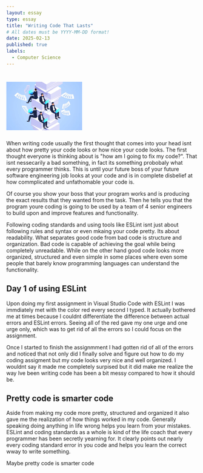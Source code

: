 ```yaml
---
layout: essay
type: essay
title: "Writing Code That Lasts"
# All dates must be YYYY-MM-DD format!
date: 2025-02-13
published: true
labels:
  - Computer Science
---
```


# <img width="200px" class="rounded float-start pe-4" src="../img/codingsstan.jpg">


When writing code usually the first thought that comes into your head isnt about how pretty your code looks or how nice your code looks. The first thought everyone is thinking about is "how am I going to fix my code?". That isnt nessecarily a bad something, in fact its something probobaly what every programmer thinks. This is until your future boss of your future software engineering job looks at your code and is in complete disbelief at how commplicated and unfathomable your code is.

Of course you show your boss that your program works and is producing the exact results that they wanted from the task. Then he tells you that the program youre coding is going to be used by a team of 4 senior engineers to build upon and improve features and functionality.

Following coding standards and using tools like ESLint isnt just about following rules and syntax or even mkaing your code pretty. Its about readability. What separates good code from bad code is structure and organization. Bad code is capable of achieving the goal while being completely unreadable. While on the other hand good code looks more organized, structured and even simple in some places where even some people that barely know programming languages can understand the functionality. 


## Day 1 of using ESLint

Upon doing my first assignment in Visual Studio Code with ESLint I was immdiately met with the color red every second I typed. It actually bothered me at times because I couldnt differentiate the difference between actual errors and ESLint errors. Seeing all of the red gave my one urge and one urge only, which was to get rid of all the errors so I could focus on the assignment.

Once I started to finish the assignmment I had gotten rid of all of the errors and noticed that not only did I finally solve and figure out how to do my coding assigment but my code looks very nice and well organized. I wouldnt say it made me completely surpised but it did make me realize the way Ive been writing code has been a bit messy compared to how it should be.


## Pretty code is smarter code

Aside from making my code more pretty, structured and organized it also gave me the realization of how things worked in my code. Generally speaking doing anything in life wrong helps you learn from your mistakes. ESLint and coding standards as a whole is kind of the life coach that every programmer has been secretly yearning for. It clearly points out nearly every coding standard error in you code and helps you learn the correct wway to write something. 

Maybe pretty code is smarter code


